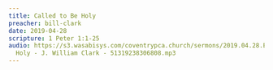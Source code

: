 ```yaml
---
title: Called to Be Holy
preacher: bill-clark
date: 2019-04-28
scripture: 1 Peter 1:1-25
audio: https://s3.wasabisys.com/coventrypca.church/sermons/2019.04.28.E Called to Be
  Holy - J. William Clark - 51319238306808.mp3
---
```

